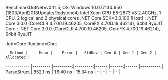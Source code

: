 
BenchmarkDotNet=v0.11.5, OS=Windows 10.0.17134.950 (1803/April2018Update/Redstone4)
Intel Xeon CPU E5-2673 v3 2.40GHz, 1 CPU, 2 logical and 2 physical cores
.NET Core SDK=3.0.100
  [Host] : .NET Core 3.0.0 (CoreCLR 4.700.19.46205, CoreFX 4.700.19.46214), 64bit RyuJIT
  Core   : .NET Core 3.0.0 (CoreCLR 4.700.19.46205, CoreFX 4.700.19.46214), 64bit RyuJIT

Job=Core  Runtime=Core  

      Method |     Mean |    Error |   StdDev | Gen 0 | Gen 1 | Gen 2 | Allocated |
------------ |---------:|---------:|---------:|------:|------:|------:|----------:|
 ParseStruct | 852.1 ns | 16.40 ns | 15.34 ns |     - |     - |     - |         - |
